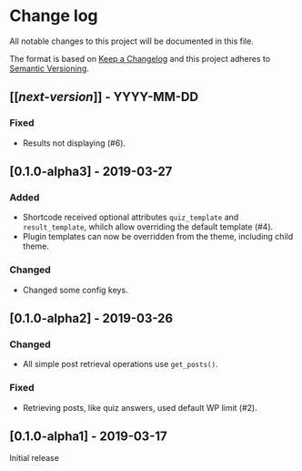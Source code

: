 # Change log
All notable changes to this project will be documented in this file.

The format is based on [Keep a Changelog](http://keepachangelog.com/)
and this project adheres to [Semantic Versioning](http://semver.org/).

## [[*next-version*]] - YYYY-MM-DD
### Fixed
- Results not displaying (#6).

## [0.1.0-alpha3] - 2019-03-27
### Added
- Shortcode received optional attributes `quiz_template` and `result_template`,
whilch allow overriding the default template (#4).
- Plugin templates can now be overridden from the theme, including child theme.

### Changed
- Changed some config keys.

## [0.1.0-alpha2] - 2019-03-26
### Changed
- All simple post retrieval operations use `get_posts()`.

### Fixed
- Retrieving posts, like quiz answers, used default WP limit (#2).

## [0.1.0-alpha1] - 2019-03-17
Initial release
